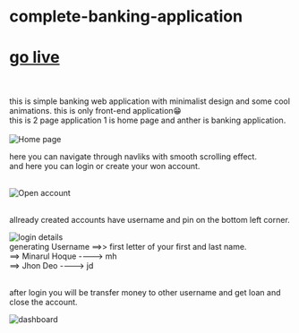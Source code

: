 # complete-banking-application
# [go live](https://minarulak9.github.io/complete-banking-application/)<br><br>

this is simple banking web application with minimalist design and some cool animations. this is only front-end application😁<br>
this is 2 page application 1 is home page and anther is banking application.<br><br>
![Home page](https://user-images.githubusercontent.com/57869240/134645005-7a874efc-2a3d-4b43-b1f8-1f8bb481215b.png)<br>

here you can navigate through navliks with smooth scrolling effect.<br>
and here you can login or create your won account.
<br><br>

![Open account](https://user-images.githubusercontent.com/57869240/134645572-a65cc430-3db8-43a3-b70a-450490d7e5d2.png)

<br>
allready created accounts have username and pin on the bottom left corner.
<br>

![login details](https://user-images.githubusercontent.com/57869240/134645502-f57156c7-2906-480f-a38e-5239ba751fcb.png)
<br>
generating Username ==>> first letter of your first and last name.<br>
                    ==> Minarul Hoque ----> mh<br>
                    ==> Jhon Deo ----> jd
   <br><br>                 
                    
after login you will be transfer money to other username and get loan and close the account.<br>

![dashboard](https://user-images.githubusercontent.com/57869240/134645260-c45ebbfb-cd58-463b-8c90-d64c835a1592.png)
